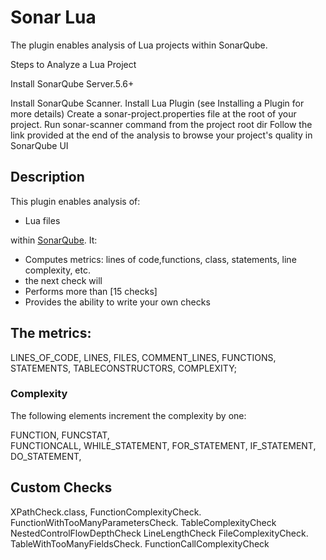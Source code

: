 Sonar Lua
==========

The plugin enables analysis of Lua projects within SonarQube.

Steps to Analyze a Lua Project

Install SonarQube Server.5.6+

Install SonarQube Scanner.
Install Lua Plugin (see Installing a Plugin for more details)
Create a sonar-project.properties file at the root of your project.
Run sonar-scanner command from the project root dir
Follow the link provided at the end of the 
analysis to browse your project's quality in SonarQube UI


## Description
This plugin enables analysis of:
 * Lua files
  
 within [SonarQube](http://www.sonarqube.org). It:
 * Computes metrics: lines of code,functions, class, statements, line complexity, etc.
 * the next check will 
 * Performs more than [15 checks]
 * Provides the ability to write your own checks

## The metrics:

  LINES_OF_CODE,
  LINES,
  FILES,
  COMMENT_LINES,
  FUNCTIONS,
  STATEMENTS,
  TABLECONSTRUCTORS,
  COMPLEXITY;

### Complexity
The following elements increment the complexity by one:

FUNCTION,
FUNCSTAT,  
FUNCTIONCALL,
WHILE_STATEMENT,
FOR_STATEMENT,
IF_STATEMENT,
 DO_STATEMENT,
       

## Custom Checks

XPathCheck.class,
FunctionComplexityCheck.
FunctionWithTooManyParametersCheck.
TableComplexityCheck
NestedControlFlowDepthCheck
LineLengthCheck
FileComplexityCheck.
TableWithTooManyFieldsCheck.
FunctionCallComplexityCheck

